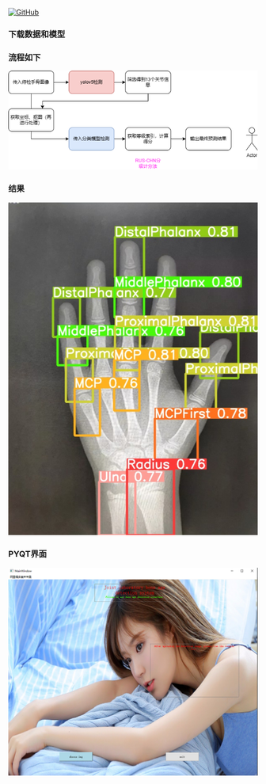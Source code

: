 <p align="left">
  <a href [https://github.com/XianYang2547/Home-Page]">
  <img src="https://img.shields.io/badge/Author-@XianYang-000000.svg?logo=GitHub" alt="GitHub"></a>

### 下载数据和模型
### 流程如下
  ![image](img/6.png)
### 结果
  ![image](img/20230802115911.jpg)
### PYQT界面
  ![image](img/图片1.png)
                    




